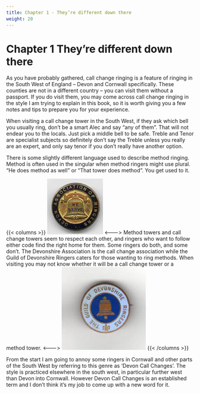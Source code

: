 ```yaml
---
title: Chapter 1 - They’re different down there
weight: 20
---
```


# Chapter 1  They’re different down there

As you have probably gathered, call change ringing is a feature of ringing in the South West of England – Devon and Cornwall specifically. These counties are not in a different country – you can visit them without a passport. If you do visit them, you may come across call change ringing in the style I am trying to explain in this book, so it is worth giving you a few notes and tips to prepare you for your experience. 

When visiting a call change tower in the South West, if they ask which bell you usually ring, don’t be a smart Alec and say “any of them”. That will not endear you to the locals. Just pick a middle bell to be safe. Treble and Tenor are specialist subjects so definitely don’t say the Treble unless you really are an expert, and only say tenor if you don’t really have another option.

There is some slightly different language used to describe method ringing. Method is often used in the singular when method ringers might use plural. “He does method as well” or “That tower does method”. You get used to it.

{{< columns >}}
![Devonshire Association](devonassocbadge.jpg)
<--->
Method towers and call change towers seem to respect each other, and ringers who want to follow either code find the right home for them. Some ringers do both, and some don’t. The Devonshire Association is the call change association while the Guild of Devonshire Ringers caters for those wanting to ring methods. When visiting you may not know whether it will be a call change tower or a method tower.
<--->
![Guild of Devonshire Ringers](guildofdevonshireringers.jpg)
{{< /columns >}}

From the start I am going to annoy some ringers in Cornwall and other parts of the South West by referring to this genre as ‘Devon Call Changes’. The style is practiced elsewhere in the south west, in particular further west than Devon into Cornwall. However Devon Call Changes is an established term and I don’t think it’s my job to come up with a new word for it.
